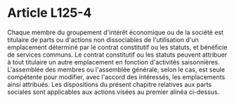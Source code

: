 # Article L125-4

Chaque membre du groupement d'intérêt économique ou de la société est titulaire de parts ou d'actions non dissociables de l'utilisation d'un emplacement déterminé par le contrat constitutif ou les statuts, et bénéficie de services communs.   Le contrat constitutif ou les statuts peuvent attribuer à tout titulaire un autre emplacement en fonction d'activités saisonnières.   L'assemblée des membres ou l'assemblée générale, selon le cas, est seule compétente pour modifier, avec l'accord des intéressés, les emplacements ainsi attribués.   Les dispositions du présent chapitre relatives aux parts sociales sont applicables aux actions visées au premier alinéa ci-dessus.